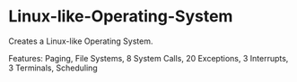 # Linux-like-Operating-System

Creates a Linux-like Operating System.

Features: Paging, File Systems, 8 System Calls, 20 Exceptions, 3 Interrupts, 3 Terminals, Scheduling
